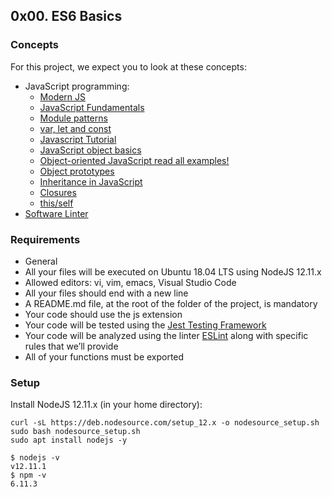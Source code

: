 ## 0x00. ES6 Basics

### Concepts
For this project, we expect you to look at these concepts:

- JavaScript programming:
	- [Modern JS](https://github.com/mbeaudru/modern-js-cheatsheet)
	- [JavaScript Fundamentals](https://developer.mozilla.org/en-US/docs/Learn/Getting_started_with_the_web/JavaScript_basics)
	- [Module patterns](https://darrenderidder.github.io/talks/ModulePatterns/#/)
	- [var, let and const](https://www.youtube.com/watch?v=sjyJBL5fkp8)
	- [Javascript Tutorial](https://www.youtube.com/watch?v=vZBCTc9zHtI)
	- [JavaScript object basics](https://developer.mozilla.org/en-US/docs/Learn/JavaScript/Objects/Basics)
	- [Object-oriented JavaScript read all examples!](https://developer.mozilla.org/en-US/docs/Learn/JavaScript/Objects/Classes_in_JavaScript)
	- [Object prototypes](https://developer.mozilla.org/en-US/docs/Learn/JavaScript/Objects/Object_prototypes)
	- [Inheritance in JavaScript](https://developer.mozilla.org/en-US/docs/Learn/JavaScript/Objects/Classes_in_JavaScript)
	- [Closures](https://developer.mozilla.org/en-US/docs/Web/JavaScript/Closures)
	- [this/self](https://alistapart.com/article/getoutbindingsituations/)
- [Software Linter]()

### Requirements
- General
- All your files will be executed on Ubuntu 18.04 LTS using NodeJS 12.11.x
- Allowed editors: vi, vim, emacs, Visual Studio Code
- All your files should end with a new line
- A README.md file, at the root of the folder of the project, is mandatory
- Your code should use the js extension
- Your code will be tested using the [Jest Testing Framework](https://jestjs.io/)
- Your code will be analyzed using the linter [ESLint](https://eslint.org/) along with specific rules that we’ll provide
- All of your functions must be exported

### Setup
Install NodeJS 12.11.x
(in your home directory):

```
curl -sL https://deb.nodesource.com/setup_12.x -o nodesource_setup.sh
sudo bash nodesource_setup.sh
sudo apt install nodejs -y
```
```
$ nodejs -v
v12.11.1
$ npm -v
6.11.3
```

